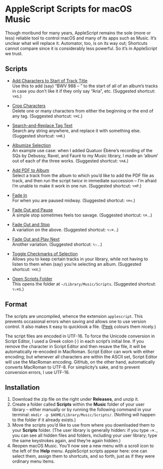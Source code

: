 # AppleScript Scripts for macOS Music

Though moribund for many years, AppleScript remains the sole (more or less) reliable tool to control macOS and many of its apps such as Music. It’s unclear what will replace it. Automator, too, is on its way out; Shortcuts cannot compare since it is considerably less powerful. So it’s in AppleScript we trust.

##	Scripts  

* [Add Characters to Start of Track Title](https://github.com/schmidhauser/applescript-music/blob/main/Add%20Characters%20to%20Start%20of%20Track%20Title.applescript)\
Use this to add (say) “BWV 988 – ” to the start of all of an album’s tracks in case you don’t like it if they only say “Aria”, etc. (Suggested shortcut: `⌥⌘S`.)

* [Crop Characters](https://github.com/schmidhauser/applescript-music/blob/main/Crop%20Characters.applescript)\
Delete one or many characters from either the beginning or the end of any tag. (Suggested shortcut: `⌥⌘C`.)

* [Search-and-Replace Tag Text](https://github.com/schmidhauser/applescript-music/blob/main/Search-and-Replace%20Tag%20Text.applescript)\
Search any string anywhere, and replace it with something else. (Suggested shortcut: `⌥⌘R`.)

* [Albumize Selection](https://github.com/schmidhauser/applescript-music/blob/main/Albumize%20Selection.applescript)\
An example use case: when I added Quatuor Ébène’s recording of the SQs by Debussy, Ravel, and Fauré to my Music library, I made an ‘album’ out of each of the three works. (Suggested shortcut: `⌥⌘A`.)

* [Add PDF to Album](https://github.com/schmidhauser/applescript-music/blob/main/Add%20PDF%20to%20Album.applescript)\
Select a track from the album to which you’d like to add the PDF file as track, and then run the script *twice* in immediate succession – I’m afraid I’m unable to make it work in one run. (Suggested shortcut: `⌥⌘P`.)

* [Fade In](https://github.com/schmidhauser/applescript-music/blob/main/Fade%20In.applescript)\
For when you are paused midway. (Suggested shortcut: `⌥⌘<`.)

* [Fade Out and Pause](https://github.com/schmidhauser/applescript-music/blob/main/Fade%20Out%20and%20Pause.applescript)\
A simple stop sometimes feels too savage. (Suggested shortcut: `⌥⌘.`.)

* [Fade Out and Stop](https://github.com/schmidhauser/applescript-music/blob/main/Fade%20Out%20and%20Stop.applescript)\
A variation on the above. (Suggested shortcut: `⌥⇧⌘.`.)

* [Fade Out and Play Next](https://github.com/schmidhauser/applescript-music/blob/main/Fade%20Out%20and%20Play%20Next.applescript)\
Another variation. (Suggested shortcut: `⌥⇧.`.)

* [Toggle Checkmarks of Selection](https://github.com/schmidhauser/applescript-music/blob/main/Toggle%20Checkmark.applescript)\
Allows you to keep certain tracks in your library, while not having to listen to them when (say) you’re selecting an album. (Suggested shortcut: `⌥⌘X`.)

* [Open Scripts Folder](https://github.com/schmidhauser/applescript-music/blob/main/Open%20Scripts%20Folder.applescript)\
This opens the folder at `~/Library/Music/Scripts`. (Suggested shortcut: `⌥⇧⌘S`.)

##		Format  

The scripts are uncompiled, whence the extension `applescript`. This prevents occasional errors when saving and allows one to use version control. It also makes it easy to quicklook a file. ([Peek](https://www.bigzlabs.com/peek.html) colours them nicely.)

The script files are encoded in UTF-16. To force the Unicode conversion in Script Editor, I used a Greek colon (·) in each script’s initial line. If you remove the character in Script Editor and then resave the file, it will be automatically re-encoded in MacRoman. Script Editor can work with either encoding; but whenever all characters are within the ASCII set, Script Editor will use the MacRoman encoding. GitHub, on the other hand, automatically converts MacRoman to UTF-8. For simplicity’s sake, and to prevent conversion errors, I use UTF-16.

##	Installation  

1. Download the zip file on the right under **Releases**, and unzip it.
2. Create a folder called **Scripts** within the **Music** folder of your user library – either manually or by running the following command in your terminal: `mkdir -p $HOME/Library/Music/Scripts/`. (Nothing will happen to the folder if it already exists.)
3. Move the scripts you’d like to use from where you downloaded them to your **Scripts** folder. (The user library is generally hidden: if you type `⇧⌘.`, you can see all hidden files and folders, including your user library; type the same keystrokes again, and they’re again hidden.)
4. Reopen macOS Music. You’ll now see a new menu with a scroll icon to the left of the **Help** menu. AppleScript scripts appear here: one can select them, assign them to shortcuts, and so forth, just as if they were ordinary menu items.
